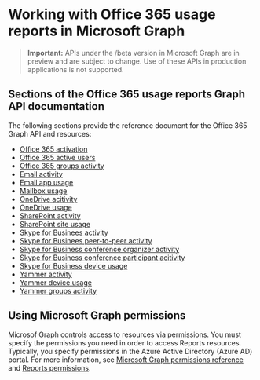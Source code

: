 # Working with Office 365 usage reports in Microsoft Graph

> **Important:** APIs under the /beta version in Microsoft Graph are in preview and are subject to change. Use of these APIs in production applications is not supported.

## Sections of the Office 365 usage reports Graph API documentation

The following sections provide the reference document for the Office 365 Graph API and resources:

- [Office 365 activation](report_office365activations.md)
- [Office 365 active users](report_office365activeusers.md)
- [Office 365 groups activity](report_office365groupsactivity.md)
- [Email activity](report_emailactivity.md)
- [Email app usage](report_emailappusage.md)
- [Mailbox usage](report_mailboxusage.md)
- [OneDrive acitivity](report_ondriveactivity.md)
- [OneDrive usage](report_onedriveusage.md)
- [SharePoint activity](report_sharepointactivity.md)
- [SharePoint site usage](report_sharepointsiteusage.md)
- [Skype for Businees activity](report_skypeforbusinessactivity.md)
- [Skype for Businees peer-to-peer activity](report_skypeforbusinesspeertopeeractivity.md)
- [Skype for Business conference organizer activity](report_skypeforbusinessconferenceorganizeractivity.md)
- [Skype for Business conference participant acitivity](report_skypeforbusinessconferenceparticipantactivity.md)
- [Skype for Business device usage](report_skypeforbusinessdeviceusage.md)
- [Yammer activity](report_yammeractivity.md)
- [Yammer device usage](report_yammerdeviceusage.md)
- [Yammer groups activity](report_yammergroupsactivity.md)


## Using Microsoft Graph permissions 

Microsof Graph controls access to resources via permissions. You must specify the permissions you need in order to access Reports resources. Typically, you specify permissions in the Azure Active Directory (Azure AD) portal. For more information, see [Microsoft Graph permissions reference](https://developer.microsoft.com/en-us/graph/docs/concepts/permissions_reference) and [Reports permissions](https://developer.microsoft.com/en-us/graph/docs/concepts/permissions_reference#reports-permissions).
